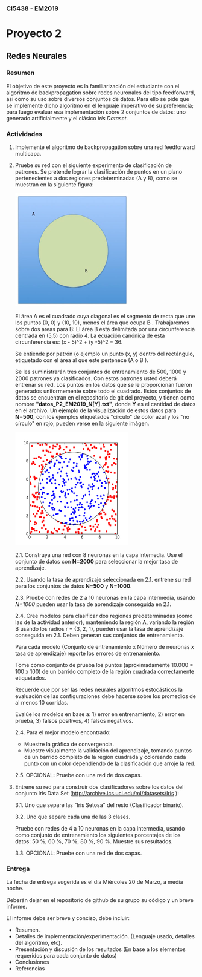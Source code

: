 ### CI5438 - EM2019

# Proyecto 2

## Redes Neurales

### Resumen
El objetivo de este proyecto es la familiarización del estudiante con el algoritmo de backpropagation sobre redes neuronales del tipo feedforward, así como su uso sobre diversos conjuntos de datos. Para ello se pide que se implemente dicho algoritmo en el lenguaje imperativo de su preferencia; para luego evaluar esa implementación sobre 2 conjuntos de datos: uno generado artificialmente y el clásico *Iris Dataset*.

### Actividades

1. Implemente el algoritmo de backpropagation sobre una red feedforward multicapa.

2. Pruebe su red con el siguiente experimento de clasificación de patrones. Se pretende lograr la clasificación de puntos en un plano pertenecientes a dos regiones predeterminadas (A y B), como se muestran en la siguiente figura:

 

	
	<img src="circulo.jpg" width="300" height="300">


	El área A es el cuadrado cuya diagonal es el segmento de recta que une los puntos (0, 0) y (10, 10), menos el área que ocupa B . Trabajaremos sobre dos áreas para B:
	El área B esta delimitada por una circunferencia centrada en (5,5) con radio 4. La ecuación canónica de esta circunferencia es: (x - 5)^2 + (y -5)^2 = 36.

	Se entiende por patrón (o ejemplo un punto (x, y) dentro del rectángulo, etiquetado con el área al que este pertenece (A o B ). 
	
	Se les suministrarán tres conjuntos de entrenamiento de 500, 1000 y 2000 patrones ya clasificados. Con estos patrones usted deberá entrenar su red. Los puntos en los datos que se le proporcionan fueron generados uniformemente sobre todo el cuadrado. Estos conjuntos de datos se encuentran en el repositorio de git del proyecto, y tienen como nombre **"datos_P2_EM2019_N[Y].txt"**, donde **Y** es el cantidad de datos en el archivo. Un ejemplo de la visualización de estos datos para **N=500**, con los ejemplos etiquetados "círculo" de color azul y los "no círculo" en rojo, pueden verse en la siguiente imágen. 

	<img src="datos_500.png" width="300" height="300">

	2.1. Construya una red con 8 neuronas en la capa intemedia. Use el conjunto de datos con **N=2000** para seleccionar la mejor tasa de aprendizaje.

	2.2. Usando la tasa de aprendizaje seleccionada en 2.1. entrene su red para los conjuntos de datos 
	**N=500** y **N=1000**.  

	2.3. Pruebe con redes de 2 a 10 neuronas en la capa intermedia, usando *N=1000* pueden usar la tasa de aprendizaje conseguida en 2.1. 

	2.4. Cree modelos para clasificar dos regiones predeterminadas (como las de la actividad anterior), manteniendo la región A, variando la región B usando los radios r = {3, 2, 1}, pueden usar la tasa de aprendizaje conseguida en 2.1.  Deben generan sus conjuntos de entrenamiento. 


	Para cada modelo (Conjunto de entrenamiento x Número de neuronas x tasa de aprendizaje) reporte los errores de entrenamiento. 

	Tome como conjunto de prueba los puntos (aproximadamente 10.000 = 100 x 100) de un barrido completo de la región cuadrada correctamente etiquetados. 

	Recuerde que por ser las redes neurales algoritmos estocásticos la evaluación de las configuraciones debe hacerse sobre los promedios de al menos 10 corridas. 

	Evalúe los modelos en base a: 1) error en entrenamiento, 2) error en prueba, 3) falsos positivos, 4) falsos negativos. 

	2.4. Para el mejor modelo  encontrado: 
	- Muestre la gráfica de convergencia. 
	- Muestre visualmente la validación del aprendizaje, tomando puntos de un barrido completo de la región cuadrada y coloreando cada punto con un color dependiendo de la clasificación que arroje la red. 

	
	2.5. OPCIONAL: Pruebe con una red de dos capas.


3. Entrene su red para construir dos clasificadores sobre los datos del conjunto Iris Data Set
(http://archive.ics.uci.edu/ml/datasets/Iris ):

	3.1. Uno que separe las "Iris Setosa" del resto (Clasificador binario).

	3.2. Uno que separe cada una de las 3 clases.

	Pruebe con redes de 4 a 10 neuronas en la capa intermedia, usando como conjunto de entrenamiento los siguientes porcentajes de los datos: 50 %, 60 %, 70 %, 80 %, 90 %. Muestre sus resultados. 

	3.3. OPCIONAL: Pruebe con una red de dos capas.

### Entrega

La fecha de entrega sugerida es el día Miércoles 20 de Marzo, a media noche.

Deberán dejar en el repositorio de github de su grupo su código y un breve informe.

El informe debe ser breve y conciso, debe incluir:

- Resumen. 
- Detalles de implementación/experimentación. (Lenguaje usado, detalles del algoritmo, etc). 
- Presentación y discusión de los resultados (En base a los elementos requeridos para cada conjunto de datos) 
- Conclusiones 
- Referencias